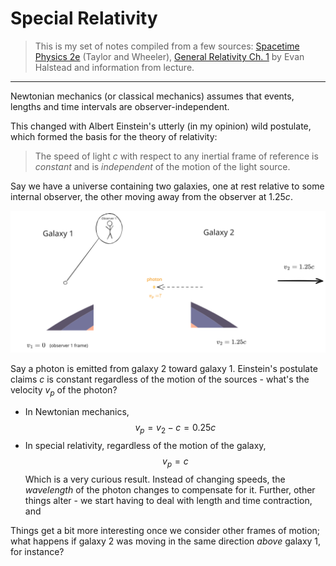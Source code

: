 # Special Relativity

> This is my set of notes compiled from a few sources: [Spacetime Physics 2e](https://www.eftaylor.com/spacetimephysics/) (Taylor and Wheeler), [General Relativity Ch. 1](https://phys.libretexts.org/Courses/Skidmore_College/Introduction_to_General_Relativity/01%3A_Special_Relativity)  by Evan Halstead and information from lecture.

---

Newtonian mechanics (or classical mechanics) assumes that events, lengths and time intervals are observer-independent.

This changed with Albert Einstein's utterly (in my opinion) wild postulate, which formed the basis for the theory of relativity:

> The speed of light $c$ with respect to any inertial frame of reference is *constant* and is *independent* of the motion of the light source.

Say we have a universe containing two galaxies, one at rest relative to some internal observer, the other moving away from the observer at $1.25c$. 

![](images/twogalaxies.svg)

Say a photon is emitted from galaxy 2 toward galaxy 1. Einstein's postulate claims $c$ is constant regardless of the motion of the sources - what's the velocity $v_p$ of the photon?

- In Newtonian mechanics,
$$
v_p = v_2 - c = 0.25c
$$
- In special relativity, regardless of the motion of the galaxy,
	$$
	v_p = c
	$$
	Which is a very curious result. Instead of changing speeds, the *wavelength* of the photon changes to compensate for it. Further, other things alter - we start having to deal with length and time contraction, and 

Things get a bit more interesting once we consider other frames of motion; what happens if galaxy 2 was moving in the same direction *above* galaxy 1, for instance? 
